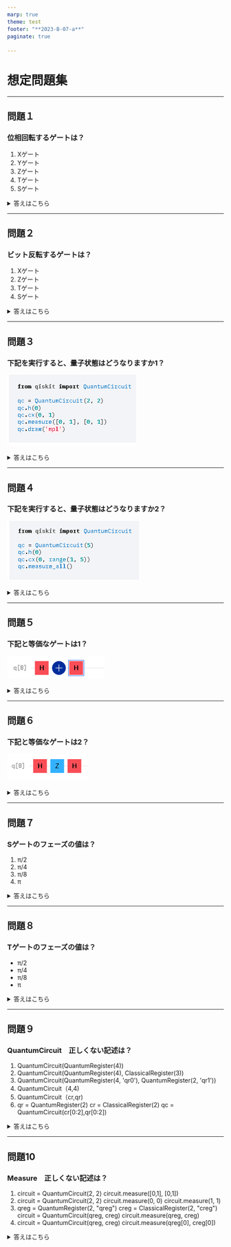 ```yaml
---
marp: true
theme: test
footer: "**2023-B-07-a**"
paginate: true 

---
```

<!--
class: title
_backgroundColor: orange
-->

# 想定問題集

---
<!--
class: slides
-->

## 問題１

### 位相回転するゲートは？

1. Xゲート
2. Yゲート
3. Zゲート
4. Tゲート
5. Sゲート

</details>


<details>
<summary>答えはこちら</summary>
Z軸の周りを回転することを位相回転（Phase flip）という

3. Zゲート
4. Tゲート
5. ゲート
</details>

---

## 問題２

### ビット反転するゲートは？

1. Xゲート
2. Zゲート
3. Tゲート
4. Sゲート

<details>
<summary>答えはこちら</summary>

### パウリX行列をつかうと|0>が|1>に|1>が|0>になる。これをビット反転（bit flip）という.

1. Xゲート

</details>

---

## 問題３

### 下記を実行すると、量子状態はどうなりますか1？

![100%](./image/3.png)

<details>
<summary>答えはこちら</summary>

### アダマールゲートのあとCCXゲートを通している事を確認してください

Bell状態になります

</details>


---

## 問題４

### 下記を実行すると、量子状態はどうなりますか2？

![100%](./image/4.png)

<details>
<summary>答えはこちら</summary>

### 
GHZ状態になります

</details>

---

## 問題５

### 下記と等価なゲートは1？

![100%](./image/5.png)

<details>
<summary>答えはこちら</summary>

### 

Zゲートになります

</details>

---

## 問題６

### 下記と等価なゲートは2？

![100%](./image/6.png)

<details>
<summary>答えはこちら</summary>

###

Xゲートになります

</details>


---

## 問題７

### Sゲートのフェーズの値は？

1. π/2
2. π/4
3. π/8
4. π

<details>
<summary>答えはこちら</summary>

### 

1. π/2

</details>


---

## 問題８

### Tゲートのフェーズの値は？

- π/2
- π/4
- π/8
- π

<details>
<summary>答えはこちら</summary>

### 

1. π/4

</details>

---

## 問題９

### QuantumCircuit　正しくない記述は？

1. QuantumCircuit(QuantumRegister(4))
2. QuantumCircuit(QuantumRegister(4), ClassicalRegister(3))
3. QuantumCircuit(QuantumRegister(4, 'qr0'), QuantumRegister(2, 'qr1'))
4. QuantumCircuit（4,4)
5. QuantumCircuit（cr,qr)
6. qr = QuantumRegister(2)
  cr = ClassicalRegister(2)
  qc = QuantumCircuit(cr[0:2],qr[0:2])

<details>
<summary>答えはこちら</summary>

### 

すべて正しい記述です。

</details>


---

## 問題10

### Measure　正しくない記述は？

1. circuit = QuantumCircuit(2, 2)
  circuit.measure([0,1], [0,1])
2. circuit = QuantumCircuit(2, 2)
  circuit.measure(0, 0)
  circuit.measure(1, 1)
3. qreg = QuantumRegister(2, "qreg")
  creg = ClassicalRegister(2, "creg")
  circuit = QuantumCircuit(qreg, creg)
  circuit.measure(qreg, creg)
4. circuit = QuantumCircuit(qreg, creg)
  circuit.measure(qreg[0], creg[0])

<details>
<summary>答えはこちら</summary>

回答作成中です

</details>
